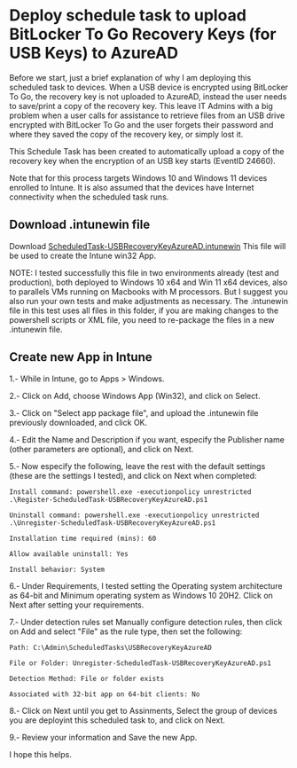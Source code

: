 # Deploy schedule task to upload BitLocker To Go Recovery Keys (for USB Keys) to AzureAD

Before we start, just a brief explanation of why I am deploying this scheduled task to devices.  When a USB device is encrypted using BitLocker To Go, the recovery key is not uploaded to AzureAD, instead the user needs to save/print a copy of the recovery key. This leave IT Admins with a big problem when a user calls for assistance to retrieve files from an USB drive encrypted with BitLocker To Go and the user forgets their password and where they saved the copy of the recovery key, or simply lost it.

This Schedule Task has been created to automatically upload a copy of the recovery key when the encryption of an USB key starts (EventID 24660).

Note that for this process targets Windows 10 and Windows 11 devices enrolled to Intune. It is also assumed that the devices have Internet connectivity when the scheduled task runs.

## Download .intunewin file

Download [ScheduledTask-USBRecoveryKeyAzureAD.intunewin](https://github.com/subseven-oax/itclickpro-public/blob/be6d126f5ea430f22859810ba324d31d88930b4c/Intune/ScheduleTask-UploadUSB-BitLocker-RecoveryKey/Register-ScheduledTask-USBRecoveryKeyAzureAD.intunewin)
This file will be used to create the Intune win32 App.  

NOTE: I tested successfully this file in two environments already (test and production), both deployed to Windows 10 x64 and Win 11 x64 devices, also to parallels VMs running on Macbooks with M processors.  But I suggest you also run your own tests and make adjustments as necessary. The .intunewin file in this test uses all files in this folder, if you are making changes to the powershell scripts or XML file, you need to re-package the files in a new .intunewin file.

## Create new App in Intune

1.- While in Intune, go to Apps > Windows.

2.- Click on Add, choose Windows App (Win32), and click on Select.

3.- Click on "Select app package file", and upload the .intunewin file previously downloaded, and click OK.

4.- Edit the Name and Description if you want, especify the Publisher name (other parameters are optional), and click on Next.

5.- Now especify the following, leave the rest with the default settings (these are the settings I tested), and click on Next when completed:

    Install command: powershell.exe -executionpolicy unrestricted .\Register-ScheduledTask-USBRecoveryKeyAzureAD.ps1

    Uninstall command: powershell.exe -executionpolicy unrestricted .\Unregister-ScheduledTask-USBRecoveryKeyAzureAD.ps1

    Installation time required (mins): 60

    Allow available uninstall: Yes

    Install behavior: System

6.- Under Requirements, I tested setting the Operating system architecture as 64-bit and Minimum operating system as Windows 10 20H2. Click on Next after setting your requirements.

7.- Under detection rules set Manually configure detection rules, then click on Add and select "File" as the rule type, then set the following:

    Path: C:\Admin\ScheduledTasks\USBRecoveryKeyAzureAD

    File or Folder: Unregister-ScheduledTask-USBRecoveryKeyAzureAD.ps1

    Detection Method: File or folder exists

    Associated with 32-bit app on 64-bit clients: No

8.- Click on Next until you get to Assinments, Select the group of devices you are deployint this scheduled task to, and click on Next.

9.- Review your information and Save the new App.

I hope this helps.

